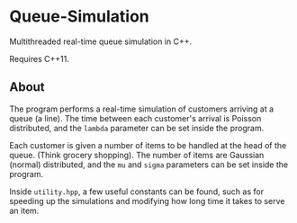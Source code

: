 # Queue-Simulation

Multithreaded real-time queue simulation in C++.

Requires C++11.

## About

The program performs a real-time simulation of customers arriving at a queue (a
line). The time between each customer's arrival is Poisson distributed, and the
`lambda` parameter can be set inside the program.

Each customer is given a number of items to be handled at the head of the queue.
(Think grocery shopping). The number of items are Gaussian (normal) distributed,
and the `mu` and `sigma` parameters can be set inside the program.

Inside `utility.hpp`, a few useful constants can be found, such as for speeding
up the simulations and modifying how long time it takes to serve an item.


